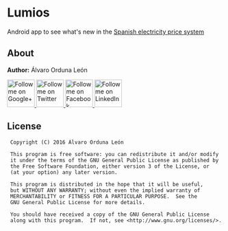 # Lumios

Android app to see what's new in the [Spanish electricity price system](http://www.esios.ree.es/pvpc)

## About

__Author:__ Álvaro Orduna León

<a href="https://plus.google.com/u/0/+ÁlvaroOrdunaLeón">
  <img alt="Follow me on Google+" height="64" width="64"
       src="https://raw.githubusercontent.com/rohitink/sociocons/master/Sociocons/google-sociocon.png" />
</a>
<a href="https://twitter.com/AlvaroOrduna">
  <img alt="Follow me on Twitter" height="64" width="64"
       src="https://raw.githubusercontent.com/rohitink/sociocons/master/Sociocons/twitter-sociocon.png" />
</a>
<a href="https://.facebook.com/AlvaroOrdunaLeon">
  <img alt="Follow me on Facebook" height="64" width="64"
       src="https://raw.githubusercontent.com/rohitink/sociocons/master/Sociocons/facebook-sociocon.png" />
</a>
<a href="http://es.linkedin.com/in/AlvaroOrdunaLeon">
  <img alt="Follow me on LinkedIn" height="64" width="64"
       src="https://raw.githubusercontent.com/rohitink/sociocons/master/Sociocons/linkedin-sociocon.png" />
</a>

## License

     Copyright (C) 2016 Álvaro Orduna León

     This program is free software: you can redistribute it and/or modify
     it under the terms of the GNU General Public License as published by
     the Free Software Foundation, either version 3 of the License, or
     (at your option) any later version.

     This program is distributed in the hope that it will be useful,
     but WITHOUT ANY WARRANTY; without even the implied warranty of
     MERCHANTABILITY or FITNESS FOR A PARTICULAR PURPOSE.  See the
     GNU General Public License for more details.

     You should have received a copy of the GNU General Public License
     along with this program.  If not, see <http://www.gnu.org/licenses/>.
